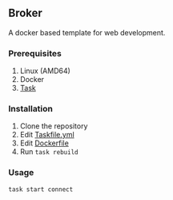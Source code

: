 ## Broker

A docker based template for web development.

### Prerequisites

1. Linux (AMD64)
2. Docker
3. [Task](https://taskfile.dev)

### Installation

1. Clone the repository
2. Edit [Taskfile.yml](./Taskfile.yml)
3. Edit [Dockerfile](./image/Dockerfile)
4. Run `task rebuild`

### Usage

```
task start connect
```
